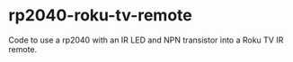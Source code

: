 # rp2040-roku-tv-remote
Code to use a rp2040 with an IR LED and NPN transistor into a Roku TV IR remote.
